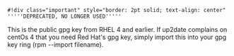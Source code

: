 
    #!div class="important" style="border: 2pt solid; text-align: center" 
    '''''DEPRECATED, NO LONGER USED''''' 

This is the public gpg key from RHEL 4 and earlier.  If up2date complains on centOs 4 that you need Red Hat's gpg key, simply import this into your gpg key ring (rpm --import filename).



